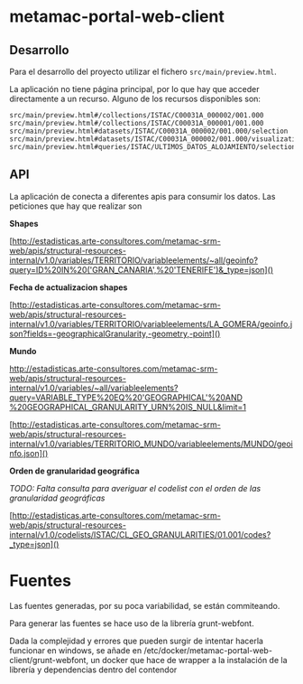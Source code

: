 # metamac-portal-web-client

## Desarrollo
Para el desarrollo del proyecto utilizar el fichero `src/main/preview.html`.

La aplicación no tiene página principal, por lo que hay que acceder directamente a un recurso. Alguno de los recursos disponibles son:

	src/main/preview.html#/collections/ISTAC/C00031A_000002/001.000	src/main/preview.html#/collections/ISTAC/C00031A_000001/001.000
	src/main/preview.html#datasets/ISTAC/C00031A_000002/001.000/selection
	src/main/preview.html#datasets/ISTAC/C00031A_000002/001.000/visualization/canvasTable
	src/main/preview.html#queries/ISTAC/ULTIMOS_DATOS_ALOJAMIENTO/selection
	
## API
La aplicación de conecta a diferentes apis para consumir los datos. Las peticiones que hay que realizar son

**Shapes**

[http://estadisticas.arte-consultores.com/metamac-srm-web/apis/structural-resources-internal/v1.0/variables/TERRITORIO/variableelements/~all/geoinfo?query=ID%20IN%20('GRAN_CANARIA',%20'TENERIFE')&_type=json]()

**Fecha de actualizacion shapes**

[http://estadisticas.arte-consultores.com/metamac-srm-web/apis/structural-resources-internal/v1.0/variables/TERRITORIO/variableelements/LA_GOMERA/geoinfo.json?fields=-geographicalGranularity,-geometry,-point]()

**Mundo**

[http://estadisticas.arte-consultores.com/metamac-srm-web/apis/structural-resources-internal/v1.0/variables/~all/variableelements?query=VARIABLE_TYPE%20EQ%20'GEOGRAPHICAL'%20AND
%20GEOGRAPHICAL_GRANULARITY_URN%20IS_NULL&limit=1]()

[http://estadisticas.arte-consultores.com/metamac-srm-web/apis/structural-resources-internal/v1.0/variables/TERRITORIO_MUNDO/variableelements/MUNDO/geoinfo.json]()


**Orden de granularidad geográfica**

*TODO: Falta consulta para averiguar el codelist con el orden de las granularidad geográficas*

[http://estadisticas.arte-consultores.com/metamac-srm-web/apis/structural-resources-internal/v1.0/codelists/ISTAC/CL_GEO_GRANULARITIES/01.001/codes?_type=json]()

# Fuentes
Las fuentes generadas, por su poca variabilidad, se están commiteando.

Para generar las fuentes se hace uso de la librería grunt-webfont.

Dada la complejidad y errores que pueden surgir de intentar hacerla funcionar en windows, se añade en /etc/docker/metamac-portal-web-client/grunt-webfont, un docker que hace de wrapper a la instalación de la librería y dependencias dentro del contendor